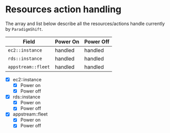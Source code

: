 # Resources action handling

The array and list below describe all the resources/actions handle currently by `ParadigmShift`.

| Field                    | Power On       | Power Off   |
|--------------------------|----------------|-------------|
| `ec2::instance`          | handled        | handled     |
| `rds::instance`          | handled        | handled     |
| `appstream::fleet`       | handled        | handled     |

- [X] ec2::instance
  - [X] Power on
  - [X] Power off
- [X] rds::instance
  - [X] Power on
  - [X] Power off
- [X] appstream::fleet
  - [X] Power on
  - [X] Power off